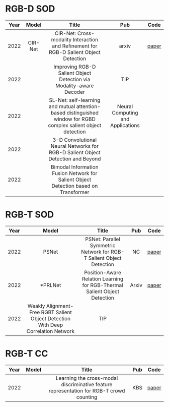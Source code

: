 # RGB-D SOD
**Year** |**Model** |**Title** |**Pub**| **Code** 
:--: | :--: | :--: | :--: | :--: 
2022| CIR-Net |CIR-Net: Cross-modality Interaction and Refinement for RGB-D Salient Object Detection |arxiv | [paper](https://arxiv.org/pdf/2210.02843.pdf)
2022|   |Improving RGB-D Salient Object Detection via Modality-aware Decoder  |TIP| 
2022|   |SL-Net: self-learning and mutual attention-based distinguished window for RGBD complex salient object detection  |Neural Computing and Applications| 
2022|   |3-D Convolutional Neural Networks for RGB-D Salient Object Detection and Beyond  | | 
2022|   |Bimodal Information Fusion Network for Salient Object Detection based on Transformer  | | 





# RGB-T SOD
**Year** |**Model** |**Title** |**Pub**| **Code** 
:--: | :--: | :--: | :--: | :--: 
2022| PSNet |PSNet: Parallel Symmetric Network for RGB-T Salient Object Detection |NC | [paper](https://doi.org/10.1016/j.neucom.2022.09.052)
2022| *PRLNet |Position-Aware Relation Learning for RGB-Thermal Salient Object Detection|Arxiv| [paper](https://arxiv.org/pdf/2209.10158.pdf)
2022|Weakly Alignment-Free RGBT Salient Object Detection With Deep Correlation Network|TIP|




# RGB-T CC
**Year** |**Model** |**Title** |**Pub**| **Code** 
:--: | :--: | :--: | :--: | :--: 
2022|   |Learning the cross-modal discriminative feature representation for RGB-T crowd counting |KBS| [paper](https://doi.org/10.1016/j.knosys.2022.109944)

